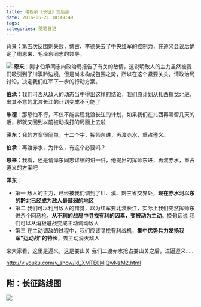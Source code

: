 ```yaml
---
title: 电视剧《长征》观后感
date: 2016-06-21 18:49:49
tags:
categories: 随笔日记
---
```

背景：第五次反围剿失败，博古、李德失去了中央红军的控制力，在遵义会议后确定了周恩来、毛泽东同志的领导。

![](http://static.mindcont.com/blog/images/The-Long-March_1.png)
**恩来**：刚才伯承同志向政治局报告了有关的敌情，这说明敌人的主力虽然被我们吸引到了川滇黔边境，但是尚未构成包围之势，所以在这个紧要关头，请政治局讨论，决定我们红军下一步的行动方案。

**伯承**：我们可否从敌人的动态当中得出这样的结论，我们原计划从扎西揮戈北进，出其不意的北渡长江的计划变成不可能了

**朱德**：那恐怕不行，不仅不能实现北渡长江的计划，如果我们在扎西再滞留几天的话，那就又回到以前被动挨打的局面上去啦

**泽东**：我的方案很简单，十二个字，挥师东进，再渡赤水，重占遵义。

**伯承**：再渡赤水，为什么，有这个必要吗？

**恩来**：我看，还是请泽东同志详细的讲一讲，他提出的挥师东进，再渡赤水，重占遵义的方案吧

**泽东**：

* 第一 敌人的主力，已经被我们调到了川、滇、黔三省交界处，**现在赤水河以东的黔北已经成为敌人最薄弱的地区**
* 第二 我们可以利用敌人的错觉，以为红军要北渡长江，实际上我们突然挥师东进杀个回马枪，**从不利的战局中寻找有利的因素，变被动为主动**。换句话说 我们可以从消极避战变成主动调动敌人
* 第三 在主动调敌的过程中，我们应该寻找有利战机，**集中优势兵力发扬我军"运动战"的特长**，去主动消灭敌人
    
来大家看，这里是遵义，这是娄山关 我们二渡赤水抢占娄山关之后，进逼遵义.....

<i class="fa fa-video-camera" aria-hidden="true"></i>  http://v.youku.com/v_show/id_XMTE0MjQwNzM2.html

## 附：长征路线图
![](http://static.mindcont.com/blog/images/The-Long-March_2.jpg)